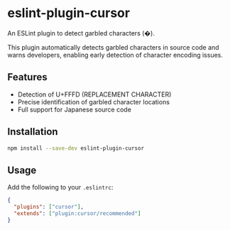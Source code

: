 # eslint-plugin-cursor

An ESLint plugin to detect garbled characters (�).

This plugin automatically detects garbled characters in source code and warns developers, enabling early detection of character encoding issues.

## Features

- Detection of U+FFFD (REPLACEMENT CHARACTER)
- Precise identification of garbled character locations
- Full support for Japanese source code

## Installation

```bash
npm install --save-dev eslint-plugin-cursor
```

## Usage

Add the following to your `.eslintrc`:
```json
{
  "plugins": ["cursor"],
  "extends": ["plugin:cursor/recommended"]
}
```
